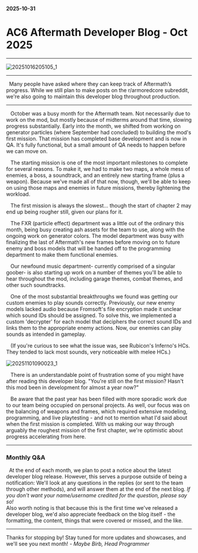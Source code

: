 **2025-10-31**
# AC6 Aftermath Developer Blog - Oct 2025

---
![20251016205105_1](https://github.com/user-attachments/assets/cc5f33e9-6063-47f1-b5a1-2b3bd10313c3)

---  
 ‎  ‎ Many people have asked where they can keep track of Aftermath’s progress. While we still plan to make posts on the r/armoredcore subreddit, we're also going to maintain this developer blog throughout production.  

---  
‎ ‎  ‎ October was a busy month for the Aftermath team. Not necessarily due to work on the mod, but mostly because of midterms around that time, slowing progress substantially. Early into the month, we shifted from working on generator particles (where September had concluded) to building the mod's first mission. That mission has completed base development and is now in QA. It's fully functional, but a small amount of QA needs to happen before we can move on.

‎ ‎  ‎ The starting mission is one of the most important milestones to complete for several reasons. To make it, we had to make two maps, a whole mess of enemies, a boss, a soundtrack, and an entirely new starting frame (plus a weapon). Because we've made all of that now, though, we'll be able to keep on using those maps and enemies in future missions, thereby lightening the workload.  

‎ ‎  ‎ The first mission is always the slowest... though the start of chapter 2 may end up being rougher still, given our plans for it.  

‎ ‎  ‎ The FXR (particle effect) department was a little out of the ordinary this month, being busy creating ash assets for the team to use, along with the ongoing work on generator colors. The model department was busy with finalizing the last of Aftermath's new frames before moving on to future enemy and boss models that will be handed off to the programming department to make them functional enemies.  

‎ ‎  ‎ Our newfound music department- currently comprised of a singular goober- is also starting up work on a number of themes you'll be able to hear throughout the mod, including garage themes, combat themes, and other such soundtracks.  

‎ ‎  ‎ One of the most substantial breakthroughs we found was getting our custom enemies to play sounds correctly. Previously, our new enemy models lacked audio because Fromsoft's file encryption made it unclear which sound IDs should be assigned. To solve this, we implemented a custom 'decrypter' for each model that deciphers the correct sound IDs and links them to the appropriate enemy actions. Now, our enemies can play sounds as intended in gameplay.  

‎ ‎  ‎ (If you're curious to see what the issue was, see Rubicon's Inferno's HCs. They tended to lack most sounds, very noticeable with melee HCs.)  

![20251101090023_1](https://github.com/user-attachments/assets/c668f344-3169-4613-8881-916c7b2be480)

‎ ‎  ‎ There is an understandable point of frustration some of you might have after reading this developer blog. "You're still on the first mission? Hasn't this mod been in development for almost a year now?"  

‎ ‎  ‎ Be aware that the past year has been filled with more sporadic work due to our team being occupied on personal projects. As well, our focus was on the balancing of weapons and frames, which required extensive modeling, programming, and live playtesting - and not to mention what I'd said about when the first mission is completed. With us making our way through arguably the roughest mission of the first chapter, we're optimistic about progress accelerating from here.  

---  
### Monthly Q&A
‎ ‎ At the end of each month, we plan to post a notice about the latest developer blog release. However, this serves a purpose outside of being a notification: We'll look at any questions in the replies (or sent to the team through other methods), and will answer them at the end of the next blog. *If you don't want your name/username credited for the question, please say so!*  
  Also worth noting is that because this is the first time we've released a developer blog, we'd also appreciate feedback on the blog itself - the formatting, the content, things that were covered or missed, and the like.

---
Thanks for stopping by! Stay tuned for more updates and showcases, and we'll see you next month!
*- Maybe Birb, Head Programmer*
